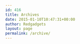```yaml
---
id: 416
title: Archives
date: 2015-01-10T10:47:31+00:00
author: Redgadgets
layout: page
permalink: /archive/
---
```

